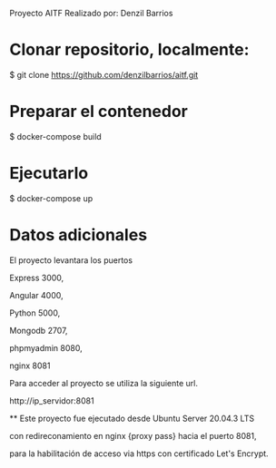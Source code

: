 Proyecto AITF
Realizado por: Denzil Barrios



# Clonar repositorio, localmente:
$ git clone https://github.com/denzilbarrios/aitf.git

# Preparar el contenedor
$ docker-compose build

# Ejecutarlo 
$ docker-compose up


# Datos adicionales
El proyecto levantara los puertos

Express 3000,

Angular 4000, 

Python  5000,
 
Mongodb 2707,

phpmyadmin 8080,

nginx   8081

Para acceder al proyecto se utiliza la siguiente url.

http://ip_servidor:8081

** Este proyecto fue ejecutado desde Ubuntu Server 20.04.3 LTS

con redireconamiento en nginx {proxy pass} hacia el puerto 8081, 

para la habilitación de acceso via https con certificado Let's Encrypt.


